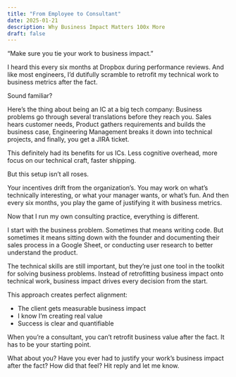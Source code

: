```yaml
---
title: "From Employee to Consultant"
date: 2025-01-21
description: Why Business Impact Matters 100x More
draft: false
---
```


“Make sure you tie your work to business impact.”

I heard this every six months at Dropbox during performance reviews. And like most engineers, I’d dutifully scramble to retrofit my technical work to business metrics after the fact.

Sound familiar?

Here’s the thing about being an IC at a big tech company: Business problems go through several translations before they reach you. Sales hears customer needs, Product gathers requirements and builds the business case, Engineering Management breaks it down into technical projects, and finally, you get a JIRA ticket.

This definitely had its benefits for us ICs. Less cognitive overhead, more focus on our technical craft, faster shipping.

But this setup isn’t all roses.

Your incentives drift from the organization’s. You may work on what’s technically interesting, or what your manager wants, or what’s fun. And then every six months, you play the game of justifying it with business metrics.

Now that I run my own consulting practice, everything is different.

I start with the business problem. Sometimes that means writing code. But sometimes it means sitting down with the founder and documenting their sales process in a Google Sheet, or conducting user research to better understand the product.

The technical skills are still important, but they’re just one tool in the toolkit for solving business problems. Instead of retrofitting business impact onto technical work, business impact drives every decision from the start.

This approach creates perfect alignment:

- The client gets measurable business impact
- I know I’m creating real value
- Success is clear and quantifiable

When you’re a consultant, you can’t retrofit business value after the fact. It has to be your starting point.

What about you? Have you ever had to justify your work’s business impact after the fact? How did that feel? Hit reply and let me know.
